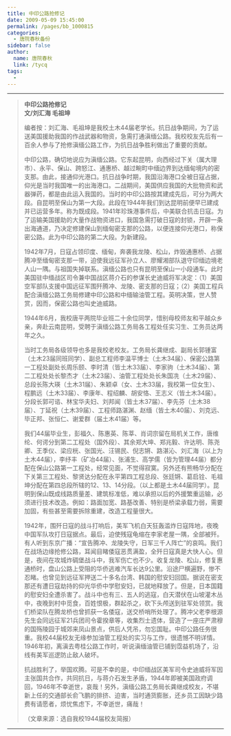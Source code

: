 ```yaml
---
title: 中印公路抢修记
date: 2009-05-09 15:45:00
permalink: /pages/bb_1000815
categories: 
  - 唐院春秋备份
sidebar: false
author: 
  name: 唐院春秋
  link: /tycq
tags: 
  - 
---
```


* * *

  

> **中印公路抢修记  
>  文/刘汇海 毛祖坤**
>
>
> 编者按：刘汇海、毛祖坤是我校土木44届老学长。抗日战争期间，为了运送美国援助我国的作战武器和物资，急需打通滇缅公路。我校校友先后有一百余人参与了抢修滇缅公路工作，为抗日战争胜利做出了重要的贡献。
>
>
> 中印公路，确切地说应为滇缅公路。它东起昆明，向西经过下关（属大理市）、永平、保山、跨怒江、通惠桥、越过畹町中缅边界到达缅甸境内的密支那。由此，接通仰光港口。抗日战争时期，我国沿海港口全被日寇占据，仰光是当时我国唯一的出海港口。二战期间，美国供应我国的大批物资和武器弹药，都是由此运入我国的。当时的中印公路按其建成先后，可分为两大段。自昆明至保山为第一大段。此段在1944年我们到达昆明前便早已建成并已运营多年。称为既成段。1941年珍珠港事件后，中美联合抗击日寇。为了运输美国援助的大量作战物资进口，我国急需打破日寇的封锁，开辟一条出海通道，乃决定修建保山到缅甸密支那的公路，以便连接仰光港口，称保密公路。此为中印公路的第二大段。为新建段。
>
>
> 1942年7月，日寇占领印度、缅甸，奔袭我龙陵、松山，炸毁通惠桥、占据腾冲至缅甸密支那一带，迫使我远征军孙立人、廖耀湘部队退守印缅边境老人山一隅。与祖国失掉联系。滇缅公路也只有昆明至保山一小段通车。此时美国驻中缅战区司令兼中国战区蒋介石的参谋长史迪威将军决定：（1）美国空军部队支援中国远征军围歼腾冲、龙陵、密支那的日寇；（2）美国工程兵配合滇缅公路工务局修建中印公路和中缅输油管工程。英明决策，世人赞赏，因而，保密公路也叫史迪威路。
>
> 1944年6月，我校唐平两院毕业班二十余位同学，惜别母校师友和平越众乡亲，奔赴云南昆明，受聘于滇缅公路工务局各工程处任实习生、工务员达两年之久。
>
>
> 当时工务局各级领导也多是我校老校友。工务局长龚继成、副局长郭锺富（土木23届同班同学）、副总工程师李温平博士（土木34届）、保密公路第一工程处副处长周乐颐、李时清（皆土木33届）、李家驹（土木34届）、第二工程处处长黎杰才（土木23届）、油管工程处处长朱国冼（土木29届）、总段长陈大瑛（土木31届）、朱颖卓（女、土木33届，我校第一位女生）、程鹏远（土木33届）、李康年、程绍麟、胡安恪、王志义（皆土木34届）。分段长郭可谘、林宝华夫妇、刘邦闻（皆土木37届）、李先芬（土木38届）、丁延祝（土木39届）、工程师路湛渊、赵缅（皆土木40届）、刘克远、毕正邦、张恒仁、谢爱群（届土木41届）等。
>
>
> 我们44届毕业生，彭福久、陈惠英、陈莘、肖词宗留在局机关工作，唐维纶、何谔分到第二工程处（国外段）、其余郑大坤、郑兆毅、许达明、陈尧卿、王季仪、梁应桄、张国光、汪锡民、倪志锵、路湛沁、刘汇海（以上为土木44届），李纾丰（矿冶44届）、张浦生、高学儒（皆为管理44届）都分配在保山公路第一工程处，经常见面，不觉得寂寞。另外还有熊畅华分配在下关第三工程处、黎贤达分配在永平第四工程总段、张廷锵、葛启铨、毛祖坤分配在第四总段所辖的12、13、14分段。（以上都是土木44届同学）。昆明到保山既成线路质量差、建筑标准低，难以承担以后的外援繁重运输，必须进行技术改造。例如：路面加宽、路基改善、特别是桥梁承载力弱，需要加固，有些甚至需要拆除重建，改造工程量很大。
>
>
> 1942年，围歼日寇的战斗打响后，美军飞机白天狂轰滥炸日寇阵地，夜晚中国军队攻打日寇据点。最后，迫使残寇龟缩在李家老屋一隅，全部被歼。有人听到东京广播：“宣告腾冲、龙陵失守，日军三千人阵亡”的哀鸣。我们在战场边缘抢修公路，耳闻目睹倭寇恶贯满盈，全歼日寇真是大快人心。但是，夜间在攻城炸碉堡战斗中，我军伤亡也不少。收复龙陵、松山，修复惠通桥时，盘山公路上受阻的华侨逃难汽车长达9公里。沿途尸横遍野，惨不忍睹。也曾见到远征军押送二十多名台湾、韩国的慰安妇回国。据说在密支那还有遭日寇劫持的仰光华侨中学慰安妇，已就地释放了。但是，日本国籍的慰安妇全遭杀害了。战斗中也有三、五人的逃寇，白天潜伏在山坡灌木丛中，夜晚到村中觅食，百姓恨极，群起杀之，砍下头颅送到驻军处领赏。我们桥梁队在腾龙桥也曾抓获一名倭寇，送交桥哨所处理了。腾冲父老李根源先生会同远征军21兵团司令霍揆章等，收集烈士遗体，营造了一座庄严肃穆的国殇陵园于城郊来凤山景点，供后人凭吊，勿忘国耻。中印公路任务很重。我校44届校友无缘参加油管工程处的实习与工作，很遗憾不明详情。1946年初，离滇去粤桂公路工作时，听说滇缅油管已铺到霑益机场了，沿线有美军巡逻防止敌人破坏。
>
>
> 抗战胜利了，举国欢腾。可是不幸的是，中印缅战区美军司令史迪威将军因主张国共合作，共同抗日，与蒋介石发生矛盾，1944年即被美国政府调回，1946年不幸逝世，哀哉！另外，滇缅公路工务局长龚继成校友，不堪新上任的交通部长俞飞鹏的排挤、迫害，当时通货膨胀，还乡员工因缺少路费有请愿者，烦忧焦虑下，不幸逝世，痛哉！
>
> （文章来源：选自我校1944届校友简报）  
  
---